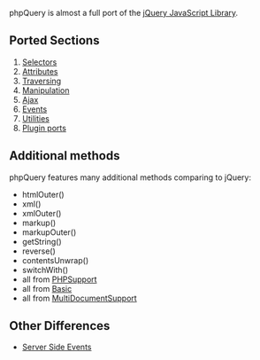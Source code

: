 phpQuery is almost a full port of the [jQuery JavaScript
Library](http://jquery.com/).

Ported Sections
---------------

1.  [Selectors](http://code.google.com/p/phpquery/wiki/Selectors)
2.  [Attributes](http://code.google.com/p/phpquery/wiki/Attributes)
3.  [Traversing](http://code.google.com/p/phpquery/wiki/Traversing)
4.  [Manipulation](http://code.google.com/p/phpquery/wiki/Manipulation)
5.  [Ajax](http://code.google.com/p/phpquery/wiki/Ajax)
6.  [Events](http://code.google.com/p/phpquery/wiki/Events)
7.  [Utilities](http://code.google.com/p/phpquery/wiki/Utilities)
8.  [Plugin
    ports](http://code.google.com/p/phpquery/wiki/PluginsClientSidePorts)

Additional methods
------------------

phpQuery features many additional methods comparing to jQuery:

-   htmlOuter()
-   xml()
-   xmlOuter()
-   markup()
-   markupOuter()
-   getString()
-   reverse()
-   contentsUnwrap()
-   switchWith()
-   all from
    [PHPSupport](http://code.google.com/p/phpquery/wiki/PHPSupport)
-   all from [Basic](http://code.google.com/p/phpquery/wiki/Basic)
-   all from
    [MultiDocumentSupport](http://code.google.com/p/phpquery/wiki/MultiDocumentSupport)

Other Differences
-----------------

-   [Server Side
    Events](http://code.google.com/p/phpquery/wiki/Events?ts=1225458859&updated=Events#Server_Side_Events)

